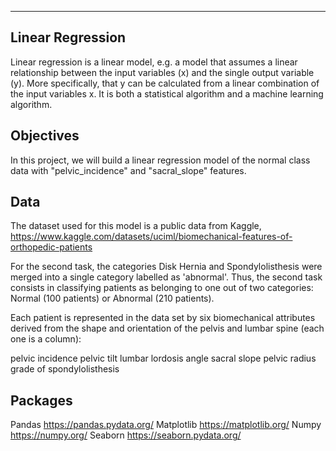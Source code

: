 ---

## Linear Regression

Linear regression is a linear model, e.g. a model that assumes a linear relationship between the input variables (x) and the single output variable (y). More specifically, that y can be calculated from a linear combination of the input variables x. It is both a statistical algorithm and a machine learning algorithm.

## Objectives

In this project, we will build a linear regression model of the normal class data with "pelvic_incidence" and "sacral_slope" features.

## Data

The dataset used for this model is a public data from Kaggle, https://www.kaggle.com/datasets/uciml/biomechanical-features-of-orthopedic-patients

For the second task, the categories Disk Hernia and Spondylolisthesis were merged into a single category labelled as 'abnormal'. Thus, the second task consists in classifying patients as belonging to one out of two categories: Normal (100 patients) or Abnormal (210 patients).

Each patient is represented in the data set by six biomechanical attributes derived from the shape and orientation of the pelvis and lumbar spine (each one is a column):

pelvic incidence
pelvic tilt
lumbar lordosis angle
sacral slope
pelvic radius
grade of spondylolisthesis

## Packages
Pandas https://pandas.pydata.org/
Matplotlib https://matplotlib.org/
Numpy https://numpy.org/
Seaborn https://seaborn.pydata.org/